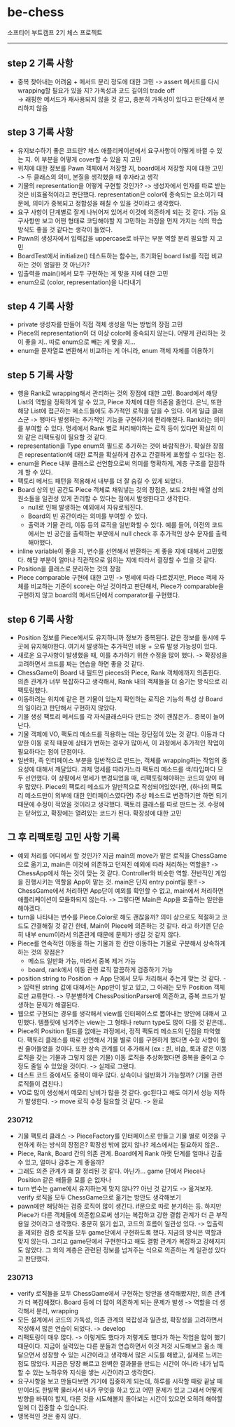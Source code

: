 # be-chess
소프티어 부트캠프 2기 체스 프로젝트

---
  
  ## step 2 기록 사항
- 중복 찾아내는 어려움 + 메서드 분리 정도에 대한 고민 -> assert 메서드를 다시 wrapping할 필요가 있을 지? 가독성과 코드 길이의 trade off <br> -> 래핑한 메서드가 재사용되지 않을 것 같고, 충분히 가독성이 있다고 판단해서 분리하지 않음

## step 3 기록 사항
- 유지보수하기 좋은 코드란? 체스 애플리케이션에서 요구사항이 어떻게 바뀔 수 있는 지. 이 부분을 어떻게 cover할 수 있을 지 고민
- 위치에 대한 정보를 Pawn 객체에서 저장할 지, board에서 저장할 지에 대한 고민 -> 두 클래스의 의미, 본질을 생각했을 때 후자라고 생각
- 기물의 representation을 어떻게 구현할 것인가? -> 생성자에서 인자를 따로 받는 것은 비효율적이라고 판단했다. representation은 color에 종속되는 요소이기 때문에, 의미가 중복되고 정합성을 해칠 수 있을 것이라고 생각했다.
- 요구 사항이 단계별로 잘게 나뉘어져 있어서 이것에 의존하게 되는 것 같다. 기능 요구사항만 보고 어떤 형태로 코딩해야할 지 고민하는 과정을 먼저 가지는 식의 학습 방식도 좋을 것 같다는 생각이 들었다.
- Pawn의 생성자에서 입력값을 uppercase로 바꾸는 부분 역할 분리 필요할 지 고민 <br>
- BoardTest에서 initialize() 테스트하는 함수는, 초기화된 board list를 직접 비교하는 것이 엄밀한 것 아닌가?
- 입출력을 main()에서 모두 구현하는 게 맞을 지에 대한 고민
- enum으로 (color, representation)을 나타내기

## step 4 기록 사항
- private 생성자를 만들어 직접 객체 생성을 막는 방법의 장점 고민
- Piece의 representation이 더 이상 color에 종속되지 않는다. 어떻게 관리하는 것이 좋을 지.. 따로 enum으로 빼는 게 맞을 지...
- enum을 문자열로 변환해서 비교하는 게 아니라, enum 객체 자체를 이용하기

## step 5 기록 사항
- 행을 Rank로 wrapping해서 관리하는 것의 장점에 대한 고민. Board에서 해당 List의 역할을 정확하게 알 수 있고, Piece 자체에 대한 의존을 줄인다. 은닉, 또한 해당 List에 접근하는 메소드들에도 추가적인 로직을 담을 수 있다. 이게 일급 클래스군
  -> 행마다 발생하는 추가적인 기능을 구현하기에 편리해졌다. Rank라는 의미를 부여할 수 있다. 명세에서 Rank 별로 처리해야하는 로직 등이 있다면 확실히 이와 같은 리팩토링이 필요할 것 같다.
- representation을 Type enum의 필드로 추가하는 것이 바람직한가. 확실한 장점은 representation에 대한 로직을 확실하게 감추고 간결하게 포함할 수 있다는 점.
- enum을 Piece 내부 클래스로 선언함으로써 의미를 명확하게, 계층 구조를 깔끔하게 할 수 있다.
- 팩토리 메서드 패턴을 적용해서 내부를 더 잘 숨길 수 있게 되었다. 
- Board 상의 빈 공간도 Piece 객체로 채워넣는 것의 장점은, 보드 2차원 배열 상의 원소들을 일관성 있게 관리할 수 있다는 점에서 발생한다고 생각한다.
  - null로 인해 발생하는 예외에서 자유로워진다.
  - Board의 빈 공간이라는 의미를 부여할 수 있다.
  - 출력과 기물 관리, 이동 등의 로직을 일반화할 수 있다. 예를 들어, 이전의 코드에서는 빈 공간을 출력하는 부분에서 null check 후 추가적인 상수 문자를 출력해야했다.
- inline variable이 좋을 지, 변수를 선언해서 반환하는 게 좋을 지에 대해서 고민했다. 해당 부분이 얼마나 직관적으로 읽히는 지에 따라서 결정할 수 있을 것 같다.
- Position을 클래스로 분리하는 것의 장점
- Piece comparable 구현에 대한 고민 -> 명세에 따라 다르겠지만, Piece 객체 자체를 비교하는 기준이 score는 아닐 것이라고 판단해서, Piece가 comparable을 구현하지 않고 board의 메서드단에서 comparator를 구현했다.

## step 6 기록 사항
- Position 정보를 Piece에서도 유지하니까 정보가 중복된다. 같은 정보를 동시에 두 곳에 유지해야한다. 여기서 발생하는 추가적인 비용 + 오류 발생 가능성이 있다. 
- 새로운 요구사항이 발생했을 때, 이를 추가하기 위한 수정을 많이 했다. -> 확장성을 고려하면서 코드를 짜는 연습을 하면 좋을 것 같다.
- ChessGame이 Board 내 필드인 pieces와 Piece, Rank 객체에까지 의존한다. 의존 관계가 너무 복잡하다고 생각해서, Rank 내의 객체들을 더 숨기는 방식으로 리팩토링했다.
- 이동하려는 위치에 같은 편 기물이 있는지 확인하는 로직은 기능의 특성 상 Board의 일이라고 판단해서 구현하지 않았다.
- 기물 생성 팩토리 메서드를 각 자식클래스마다 만드는 것이 괜찮은가.. 중복이 늘어난다.
- 기물 객체에 VO, 팩토리 메소드를 적용하는 데는 장단점이 있는 것 같다. 이동과 다양한 이동 로직 때문에 상태가 변하는 경우가 많아서, 이 과정에서 추가적인 작업이 필요하다는 점이 단점이다.
- 일반화, 즉 인터페이스 부분을 일반적으로 만드는, 객체를 wrapping하는 작업의 중요성에 대해서 깨달았다. 과제 명세를 따라가느라 팩토리 메소드를 색/타입마다 모두 선언했다. 이 상황에서 명세가 변경되었을 때, 리팩토링해야하는 코드의 양이 매우 많았다.
Piece의 팩토리 메소드가 일반적으로 작성되어있었다면, (하나의 팩토리 메소드만이 외부에 대한 인터페이스였다면) 추상 메소드로 변경하기만 하면 되기 때문에 수정이 적었을 것이라고 생각했다. 팩토리 클래스를 따로 만드는 것. 수정에는 닫혀있고, 확장에는 열려있는 코드가 된다.
확장성에 대한 고민 

## 그 후 리팩토링 고민 사항 기록
- 예외 처리를 어디에서 할 것인가? 지금 main의 move가 맡은 로직을 ChessGame으로 옮기고, main은 이것에 의존하고 던져진 예외에 따라 처리하는 역할을?
  -> ChessApp에서 하는 것이 맞는 것 같다. Controller와 비슷한 역할. 전반적인 게임을 진행시키는 역할을 App이 맡는 것. main은 단지 entry point일 뿐!! 
  -> ChessGame에서 처리하면 App단이 예외를 확인할 수 없고, main에서 처리하면 애플리케이션이 모듈화되지 않는다.
  -> 그렇다면 Main은 App을 호출하는 일만을 해야겠다. 
- turn을 나타내는 변수를 Piece.Color로 해도 괜찮을까? 의미 상으로도 적절하고 코드도 간결해질 것 같긴 한데, Main이 Piece에 의존하는 것 같다. 라고 하기엔 단순히 내부 enum이라서 의존관계 때문에 문제가 생길 것 같지 않다.
- Piece를 연속적인 이동을 하는 기물과 한 칸만 이동하는 기물로 구분해서 상속하게 하는 것의 장점은? 
  - 메소드 일반화 가능, 따라서 중복 제거 가능
  - board, rank에서 이동 관련 로직 깔끔하게 검증하기 가능
- position string to Position -> App 단에서 모두 처리해서 주는게 맞는 것 같다.
  -> 입력된 string 값에 대해서는 App만이 알고 있고, 그 아래는 모두 Position 객체로만 교류한다. -> 무분별하게 ChessPositionParser에 의존하고, 중복 코드가 발생하는 문제가 해결된다.
- 웹으로 구현되는 경우를 생각해서 view를 인터페이스로 뽑아내는 방안에 대해서 고민했다. 템플릿에 넘겨주는 view는 그 형태나 return type도 많이 다를 것 같은데..
- Piece의 Position 필드를 없애는 과정에서, 정적 팩토리 메소드의 단점을 파악했다. 팩토리 클래스를 따로 선언해서 기물 별로 이를 구현하게 했다면 수정 사항이 훨씬 줄어들었을 것이다.
  또한 상속 관계를 더 추가해서 (ex : 퀸, 비숍, 룩과 같은 이동 로직을 갖는 기물과 그렇지 않은 기물) 이동 로직을 추상화했다면 중복을 줄이고 수정도 줄일 수 있었을 것이다. -> 실제로 그랬다.
- 테스트 코드 중에서도 중복이 매우 많다. 상속이나 일반화가 가능할까? (기물 관련 로직들이 겹친다.)
- VO로 많이 생성해서 메모리 낭비가 많을 것 같다. gc된다고 해도 여기서 성능 저하가 발생한다. -> move 로직 수정 필요할 것 같다. -> 완료

### 230712
- 기물 팩토리 클래스 -> PieceFactory를 인터페이스로 만들고 기물 별로 이것을 구현하게 하는 방식의 장점은? 확장성 밖에 없지 않나? 체스에서는 필요하지 않은..
- Piece, Rank, Board 간의 의존 관계. Board에게 Rank 아랫 단계를 얼마나 감출 수 있고, 얼마나 감추는 게 좋을까?
- 그래도 의존 관계가 꽤 잘 정리된 것 같다. 아닌가... game 단에서 Piece나 Position 같은 애들을 모를 순 없자나
- turn 변수는 game에서 유지하는게 맞지 않나?? 아닌 것 같기도 -> 옮겨보자. verify 로직을 모두 ChessGame으로 옮기는 방안도 생각해보기
- pawn에만 해당하는 검증 로직이 많이 생긴다. if문으로 따로 분기하는 등. 하지만 Piece가 다른 객체들에 의존함으로써 생기는 복잡하고 강한 결합 관계가 더 큰 부작용일 것이라고 생각했다. 충분히 읽기 쉽고, 코드의 흐름이 일관성 있다.
   -> 입출력을 제외한 검증 로직을 모두 game단에서 구현하도록 했다. 지금의 방식은 역할과 맞지 않는다. 그리고 game단에서 구현한다고 해도 결합 관계가 복잡하고 강해지지도 않았다. 그 외의 계층은 관련된 정보를 넘겨주는 식으로 의존하는 게 일관성 있다고 판단했다.

### 230713
- verify 로직들을 모두 ChessGame에서 구현하는 방안을 생각해봤지만, 의존 관계가 더 복잡해졌다. Board 등에 더 많이 의존하게 되는 문제가 발생 -> 역할을 더 생각해서 분리, wrapping
- 모든 설계에서 코드의 가독성, 의존 관계의 복잡성과 일관성, 확장성을 고려하면서 작성해서 많은 연습이 되었다. -> develop
- 리팩토링이 매우 많다. -> 이렇게도 했다가 저렇게도 했다가 하는 작업을 많이 했기 때문이다. 지금이 실력있는 다른 분들과 연습하면서 이것 저것 시도해보고 몸소 깨달으면서 성장할 수 있는 시간이라고 생각해서 많은 시도를 해봤고, 실제로 느끼는 점도 많았다.
  지금은 당장 빠르고 완벽한 결과물을 만드는 시간이 아니라 내가 납득할 수 있는 노하우와 지식을 쌓는 시간이라고 생각한다.
- 요구사항을 보고 만들다보면 거기에 집중하게 되는데, 하루를 시작할 때랑 끝날 때만이라도 한발짝 물러서서 내가 무엇을 하고 있고 어떤 문제가 있고 그래서 어떻게 방향을 바꿔야 할지, 다른 것을 시도해볼지 돌아보는 시간이 있으면 오히려 해야할 일에 더 집중할 수 있습니다.
- 맹목적인 것은 좋지 않다.
